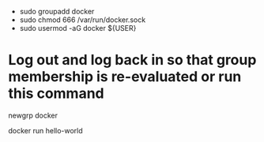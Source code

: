 * sudo groupadd docker
* sudo chmod 666 /var/run/docker.sock
* sudo usermod -aG docker ${USER}

# Log out and log back in so that group membership is re-evaluated or run this command
newgrp docker

docker run hello-world
